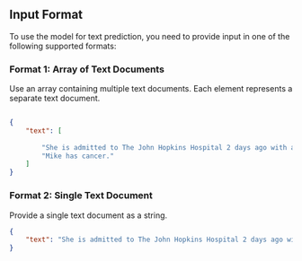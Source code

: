 ## Input Format

To use the model for text prediction, you need to provide input in one of the following supported formats:

### Format 1: Array of Text Documents

Use an array containing multiple text documents. Each element represents a separate text document.

```json

{
    "text": [
        
        "She is admitted to The John Hopkins Hospital 2 days ago with a history of gestational diabetes mellitus diagnosed. She denied pain and any headache. She was seen by the endocrinology service and she was discharged on 03/02/2018 on 40 units of insulin glargine, 12 units of insulin lispro, and metformin 1000 mg two times a day. She had close follow-up with endocrinology post discharge.",
        "Mike has cancer."
    ]
}
```

### Format 2: Single Text Document

Provide a single text document as a string.

```json
{
    "text": "She is admitted to The John Hopkins Hospital 2 days ago with a history of gestational diabetes mellitus diagnosed. She denied pain and any headache. She was seen by the endocrinology service and she was discharged on 03/02/2018 on 40 units of insulin glargine, 12 units of insulin lispro, and metformin 1000 mg two times a day. She had close follow-up with endocrinology post discharge."
}
```